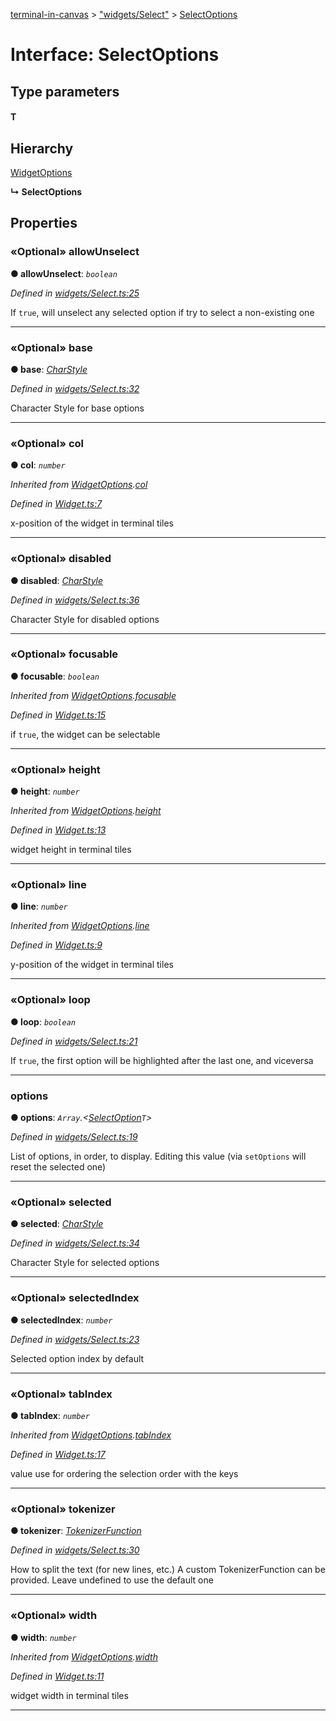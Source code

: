 [terminal-in-canvas](../README.md) > ["widgets/Select"](../modules/_widgets_select_.md) > [SelectOptions](../interfaces/_widgets_select_.selectoptions.md)



# Interface: SelectOptions

## Type parameters
#### T 
## Hierarchy


 [WidgetOptions](_widget_.widgetoptions.md)

**↳ SelectOptions**








## Properties
<a id="allowunselect"></a>

### «Optional» allowUnselect

**●  allowUnselect**:  *`boolean`* 

*Defined in [widgets/Select.ts:25](https://github.com/danikaze/terminal-in-canvas/blob/a39a508/src/widgets/Select.ts#L25)*



If `true`, will unselect any selected option if try to select a non-existing one




___

<a id="base"></a>

### «Optional» base

**●  base**:  *[CharStyle](_terminal_.charstyle.md)* 

*Defined in [widgets/Select.ts:32](https://github.com/danikaze/terminal-in-canvas/blob/a39a508/src/widgets/Select.ts#L32)*



Character Style for base options




___

<a id="col"></a>

### «Optional» col

**●  col**:  *`number`* 

*Inherited from [WidgetOptions](_widget_.widgetoptions.md).[col](_widget_.widgetoptions.md#col)*

*Defined in [Widget.ts:7](https://github.com/danikaze/terminal-in-canvas/blob/a39a508/src/Widget.ts#L7)*



x-position of the widget in terminal tiles




___

<a id="disabled"></a>

### «Optional» disabled

**●  disabled**:  *[CharStyle](_terminal_.charstyle.md)* 

*Defined in [widgets/Select.ts:36](https://github.com/danikaze/terminal-in-canvas/blob/a39a508/src/widgets/Select.ts#L36)*



Character Style for disabled options




___

<a id="focusable"></a>

### «Optional» focusable

**●  focusable**:  *`boolean`* 

*Inherited from [WidgetOptions](_widget_.widgetoptions.md).[focusable](_widget_.widgetoptions.md#focusable)*

*Defined in [Widget.ts:15](https://github.com/danikaze/terminal-in-canvas/blob/a39a508/src/Widget.ts#L15)*



if `true`, the widget can be selectable




___

<a id="height"></a>

### «Optional» height

**●  height**:  *`number`* 

*Inherited from [WidgetOptions](_widget_.widgetoptions.md).[height](_widget_.widgetoptions.md#height)*

*Defined in [Widget.ts:13](https://github.com/danikaze/terminal-in-canvas/blob/a39a508/src/Widget.ts#L13)*



widget height in terminal tiles




___

<a id="line"></a>

### «Optional» line

**●  line**:  *`number`* 

*Inherited from [WidgetOptions](_widget_.widgetoptions.md).[line](_widget_.widgetoptions.md#line)*

*Defined in [Widget.ts:9](https://github.com/danikaze/terminal-in-canvas/blob/a39a508/src/Widget.ts#L9)*



y-position of the widget in terminal tiles




___

<a id="loop"></a>

### «Optional» loop

**●  loop**:  *`boolean`* 

*Defined in [widgets/Select.ts:21](https://github.com/danikaze/terminal-in-canvas/blob/a39a508/src/widgets/Select.ts#L21)*



If `true`, the first option will be highlighted after the last one, and viceversa




___

<a id="options"></a>

###  options

**●  options**:  *`Array`.<[SelectOption](_widgets_select_.selectoption.md)`T`>* 

*Defined in [widgets/Select.ts:19](https://github.com/danikaze/terminal-in-canvas/blob/a39a508/src/widgets/Select.ts#L19)*



List of options, in order, to display. Editing this value (via `setOptions` will reset the selected one)




___

<a id="selected"></a>

### «Optional» selected

**●  selected**:  *[CharStyle](_terminal_.charstyle.md)* 

*Defined in [widgets/Select.ts:34](https://github.com/danikaze/terminal-in-canvas/blob/a39a508/src/widgets/Select.ts#L34)*



Character Style for selected options




___

<a id="selectedindex"></a>

### «Optional» selectedIndex

**●  selectedIndex**:  *`number`* 

*Defined in [widgets/Select.ts:23](https://github.com/danikaze/terminal-in-canvas/blob/a39a508/src/widgets/Select.ts#L23)*



Selected option index by default




___

<a id="tabindex"></a>

### «Optional» tabIndex

**●  tabIndex**:  *`number`* 

*Inherited from [WidgetOptions](_widget_.widgetoptions.md).[tabIndex](_widget_.widgetoptions.md#tabindex)*

*Defined in [Widget.ts:17](https://github.com/danikaze/terminal-in-canvas/blob/a39a508/src/Widget.ts#L17)*



value use for ordering the selection order with the keys




___

<a id="tokenizer"></a>

### «Optional» tokenizer

**●  tokenizer**:  *[TokenizerFunction](../modules/_util_tokenizer_.md#tokenizerfunction)* 

*Defined in [widgets/Select.ts:30](https://github.com/danikaze/terminal-in-canvas/blob/a39a508/src/widgets/Select.ts#L30)*



How to split the text (for new lines, etc.) A custom TokenizerFunction can be provided. Leave undefined to use the default one




___

<a id="width"></a>

### «Optional» width

**●  width**:  *`number`* 

*Inherited from [WidgetOptions](_widget_.widgetoptions.md).[width](_widget_.widgetoptions.md#width)*

*Defined in [Widget.ts:11](https://github.com/danikaze/terminal-in-canvas/blob/a39a508/src/Widget.ts#L11)*



widget width in terminal tiles




___



